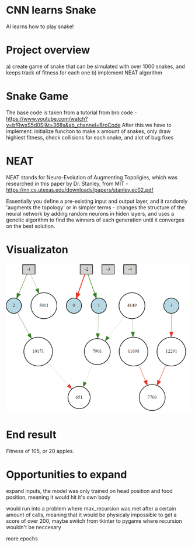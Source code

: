 # CNN learns Snake
AI learns how to play snake!

# Project overview
a) create game of snake that can be simulated with over 1000 snakes, and keeps track of fitness for each one
b) implement NEAT algorithm

# Snake Game
The base code is taken from a tutorial from bro code - https://www.youtube.com/watch?v=bfRwxS5d0SI&t=368s&ab_channel=BroCode
After this we have to implement: initialize funciton to make x amount of snakes, only draw highiest fitness, check collisions for each snake, and alot of bug fixes

# NEAT
NEAT stands for Neuro-Evolution of Augmenting Topoligies, which was researched in this paper by Dr. Stanley, from MIT - https://nn.cs.utexas.edu/downloads/papers/stanley.ec02.pdf

Essentially you define a pre-existing input and output layer, and it randomly 'augments the topology' or in simpler terms - changes the structure of the neural network by adding random neurons in hiden layers, and uses a genetic algorithm to find the winners of each generation until it converges on the best solution.
   
# Visualizaton
 
![Visualization of neural net](https://github.com/24parida/CNN-learns-Snake/blob/main/net.png?raw=true)

# End result

Fitness of 105, or 20 apples.

# Opportunities to expand

expand inputs, the model was only trained on head position and food position, meaning it would hit it's own body

would run into a problem where max_recursion was met after a certain amount of calls, meaning that it would be physicaly impossible to get a score of over 200, maybe switch from tkinter to pygame where recursion wouldn't be neccesary

more epochs
